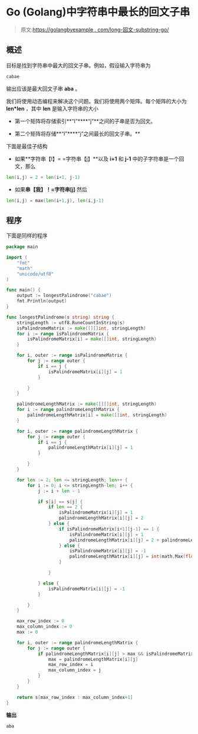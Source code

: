# Go (Golang)中字符串中最长的回文子串

> 原文:[https://golangbyexample . com/long-回文-substring-go/](https://golangbyexample.com/longest-palindromic-substring-go/)

## **概述**

目标是找到字符串中最大的回文子串。例如，假设输入字符串为

```go
cabae
```

输出应该是最大回文子串 **aba** 。

我们将使用动态编程来解决这个问题。我们将使用两个矩阵。每个矩阵的大小为 **len*len** ，其中 **len** 是输入字符串的大小

*   第一个矩阵将存储索引**“I”****“j”**之间的子串是否为回文。

*   第二个矩阵将存储**“I”****“j”之间最长的回文子串。**

下面是最佳子结构

*   如果**字符串【I】= =字符串【j】**以及 **i+1** 和 **j-1** 中的子字符串是一个回文，那么

```go
len(i,j) = 2 + len(i+1, j-1)
```

*   如果**串【我】！=字符串[j]** 然后

```go
len(i,j) = max(len(i+1,j), len(i,j-1)
```

## **程序**

下面是同样的程序

```go
package main

import (
	"fmt"
	"math"
	"unicode/utf8"
)

func main() {
	output := longestPalindrome("cabae")
	fmt.Println(output)
}

func longestPalindrome(s string) string {
	stringLength := utf8.RuneCountInString(s)
	isPalindromeMatrix := make([][]int, stringLength)
	for i := range isPalindromeMatrix {
		isPalindromeMatrix[i] = make([]int, stringLength)
	}

	for i, outer := range isPalindromeMatrix {
		for j := range outer {
			if i == j {
				isPalindromeMatrix[i][j] = 1
			}

		}
	}

	palindromeLengthMatrix := make([][]int, stringLength)
	for i := range palindromeLengthMatrix {
		palindromeLengthMatrix[i] = make([]int, stringLength)
	}

	for i, outer := range palindromeLengthMatrix {
		for j := range outer {
			if i == j {
				palindromeLengthMatrix[i][j] = 1
			}

		}
	}

	for len := 2; len <= stringLength; len++ {
		for i := 0; i <= stringLength-len; i++ {
			j := i + len - 1

			if s[i] == s[j] {
				if len == 2 {
					isPalindromeMatrix[i][j] = 1
					palindromeLengthMatrix[i][j] = 2
				} else {
					if isPalindromeMatrix[i+1][j-1] == 1 {
						isPalindromeMatrix[i][j] = 1
						palindromeLengthMatrix[i][j] = 2 + palindromeLengthMatrix[i+1][j-1]
					} else {
						isPalindromeMatrix[i][j] = -1
						palindromeLengthMatrix[i][j] = int(math.Max(float64(palindromeLengthMatrix[i+1][j]), float64(palindromeLengthMatrix[i][j-1])))
					}

				}

			} else {
				isPalindromeMatrix[i][j] = -1
			}

		}
	}

	max_row_index := 0
	max_column_index := 0
	max := 0

	for i, outer := range palindromeLengthMatrix {
		for j := range outer {
			if palindromeLengthMatrix[i][j] > max && isPalindromeMatrix[i][j] == 1 {
				max = palindromeLengthMatrix[i][j]
				max_row_index = i
				max_column_index = j
			}
		}
	}

	return s[max_row_index : max_column_index+1]
}
```

**输出**

```go
aba
```